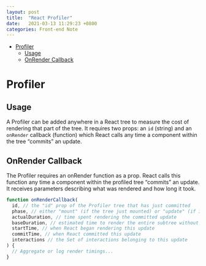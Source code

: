 ```yaml
---
layout: post
title:  "React Profiler"
date:   2021-03-13 11:29:23 +0800
categories: Front-end Note
---
```


<!-- TOC -->

- [Profiler](#profiler)
  - [Usage](#usage)
  - [OnRender Callback](#onrender-callback)

<!-- /TOC -->
# Profiler
## Usage
A Profiler can be added anywhere in a React tree to measure the cost of rendering that part of the tree. It requires two props: an `id` (string) and an `onRender` callback (function) which React calls any time a component within the tree “commits” an update.


## OnRender Callback
The Profiler requires an onRender function as a prop. React calls this function any time a component within the profiled tree “commits” an update. It receives parameters describing what was rendered and how long it took.

```jsx
function onRenderCallback(
  id, // the "id" prop of the Profiler tree that has just committed
  phase, // either "mount" (if the tree just mounted) or "update" (if it re-rendered)
  actualDuration, // time spent rendering the committed update
  baseDuration, // estimated time to render the entire subtree without memoization
  startTime, // when React began rendering this update
  commitTime, // when React committed this update
  interactions // the Set of interactions belonging to this update
) {
  // Aggregate or log render timings...
}
```
